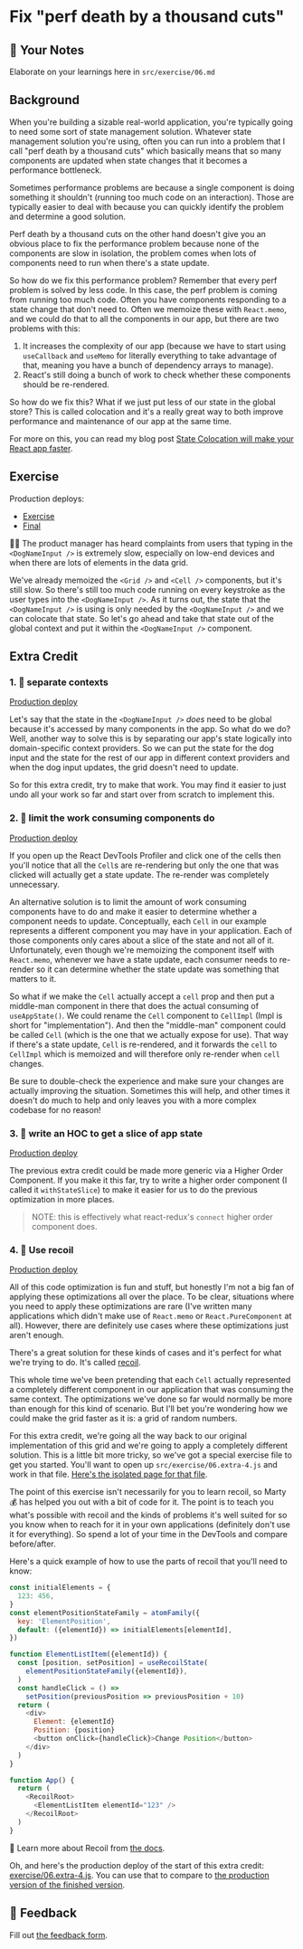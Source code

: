 # Fix "perf death by a thousand cuts"

## 📝 Your Notes

Elaborate on your learnings here in `src/exercise/06.md`

## Background

When you're building a sizable real-world application, you're typically going to
need some sort of state management solution. Whatever state management solution
you're using, often you can run into a problem that I call "perf death by a
thousand cuts" which basically means that so many components are updated when
state changes that it becomes a performance bottleneck.

Sometimes performance problems are because a single component is doing something
it shouldn't (running too much code on an interaction). Those are typically
easier to deal with because you can quickly identify the problem and determine a
good solution.

Perf death by a thousand cuts on the other hand doesn't give you an obvious
place to fix the performance problem because none of the components are slow in
isolation, the problem comes when lots of components need to run when there's a
state update.

So how do we fix this performance problem? Remember that every perf problem is
solved by less code. In this case, the perf problem is coming from running too
much code. Often you have components responding to a state change that don't
need to. Often we memoize these with `React.memo`, and we could do that to all
the components in our app, but there are two problems with this:

1. It increases the complexity of our app (because we have to start using
   `useCallback` and `useMemo` for literally everything to take advantage of
   that, meaning you have a bunch of dependency arrays to manage).
2. React's still doing a bunch of work to check whether these components should
   be re-rendered.

So how do we fix this? What if we just put less of our state in the global
store? This is called colocation and it's a really great way to both improve
performance and maintenance of our app at the same time.

For more on this, you can read my blog post
[State Colocation will make your React app faster](https://kcd.im/colocate-state).

## Exercise

Production deploys:

- [Exercise](https://react-performance.netlify.app/isolated/exercise/06.js)
- [Final](https://react-performance.netlify.app/isolated/final/06.js)

👨‍💼 The product manager has heard complaints from users that typing in the
`<DogNameInput />` is extremely slow, especially on low-end devices and when
there are lots of elements in the data grid.

We've already memoized the `<Grid />` and `<Cell />` components, but it's still
slow. So there's still too much code running on every keystroke as the user
types into the `<DogNameInput />`. As it turns out, the state that the
`<DogNameInput />` is using is only needed by the `<DogNameInput />` and we can
colocate that state. So let's go ahead and take that state out of the global
context and put it within the `<DogNameInput />` component.

## Extra Credit

### 1. 💯 separate contexts

[Production deploy](https://react-performance.netlify.app/isolated/final/06.extra-1.js)

Let's say that the state in the `<DogNameInput />` _does_ need to be global
because it's accessed by many components in the app. So what do we do? Well,
another way to solve this is by separating our app's state logically into
domain-specific context providers. So we can put the state for the dog input and
the state for the rest of our app in different context providers and when the
dog input updates, the grid doesn't need to update.

So for this extra credit, try to make that work. You may find it easier to just
undo all your work so far and start over from scratch to implement this.

### 2. 💯 limit the work consuming components do

[Production deploy](https://react-performance.netlify.app/isolated/final/06.extra-2.js)

If you open up the React DevTools Profiler and click one of the cells then
you'll notice that all the `Cell`s are re-rendering but only the one that was
clicked will actually get a state update. The re-render was completely
unnecessary.

An alternative solution is to limit the amount of work consuming components have
to do and make it easier to determine whether a component needs to update.
Conceptually, each `Cell` in our example represents a different component you
may have in your application. Each of those components only cares about a slice
of the state and not all of it. Unfortunately, even though we're memoizing the
component itself with `React.memo`, whenever we have a state update, each
consumer needs to re-render so it can determine whether the state update was
something that matters to it.

So what if we make the `Cell` actually accept a `cell` prop and then put a
middle-man component in there that does the actual consuming of `useAppState()`.
We could rename the `Cell` component to `CellImpl` (Impl is short for
"implementation"). And then the "middle-man" component could be called `Cell`
(which is the one that we actually expose for use). That way if there's a state
update, `Cell` is re-rendered, and it forwards the `cell` to `CellImpl` which is
memoized and will therefore only re-render when `cell` changes.

Be sure to double-check the experience and make sure your changes are actually
improving the situation. Sometimes this will help, and other times it doesn't do
much to help and only leaves you with a more complex codebase for no reason!

### 3. 💯 write an HOC to get a slice of app state

[Production deploy](https://react-performance.netlify.app/isolated/final/06.extra-3.js)

The previous extra credit could be made more generic via a Higher Order
Component. If you make it this far, try to write a higher order component (I
called it `withStateSlice`) to make it easier for us to do the previous
optimization in more places.

> NOTE: this is effectively what react-redux's `connect` higher order component
> does.

### 4. 💯 Use recoil

[Production deploy](https://react-performance.netlify.app/isolated/final/06.extra-4.js)

All of this code optimization is fun and stuff, but honestly I'm not a big fan
of applying these optimizations all over the place. To be clear, situations
where you need to apply these optimizations are rare (I've written many
applications which didn't make use of `React.memo` or `React.PureComponent` at
all). However, there are definitely use cases where these optimizations just
aren't enough.

There's a great solution for these kinds of cases and it's perfect for what
we're trying to do. It's called [recoil](https://recoiljs.org/).

This whole time we've been pretending that each `Cell` actually represented a
completely different component in our application that was consuming the same
context. The optimizations we've done so far would normally be more than enough
for this kind of scenario. But I'll bet you're wondering how we could make the
grid faster as it is: a grid of random numbers.

For this extra credit, we're going all the way back to our original
implementation of this grid and we're going to apply a completely different
solution. This is a little bit more tricky, so we've got a special exercise file
to get you started. You'll want to open up `src/exercise/06.extra-4.js` and work
in that file.
[Here's the isolated page for that file](http://localhost:3000/isolated/exercise/06.extra-4.js).

The point of this exercise isn't necessarily for you to learn recoil, so Marty
💰 has helped you out with a bit of code for it. The point is to teach you
what's possible with recoil and the kinds of problems it's well suited for so
you know when to reach for it in your own applications (definitely don't use it
for everything). So spend a lot of your time in the DevTools and compare
before/after.

Here's a quick example of how to use the parts of recoil that you'll need to
know:

```javascript
const initialElements = {
  123: 456,
}
const elementPositionStateFamily = atomFamily({
  key: 'ElementPosition',
  default: ({elementId}) => initialElements[elementId],
})

function ElementListItem({elementId}) {
  const [position, setPosition] = useRecoilState(
    elementPositionStateFamily({elementId}),
  )
  const handleClick = () =>
    setPosition(previousPosition => previousPosition + 10)
  return (
    <div>
      Element: {elementId}
      Position: {position}
      <button onClick={handleClick}>Change Position</button>
    </div>
  )
}

function App() {
  return (
    <RecoilRoot>
      <ElementListItem elementId="123" />
    </RecoilRoot>
  )
}
```

📜 Learn more about Recoil from [the docs](https://recoiljs.org/).

Oh, and here's the production deploy of the start of this extra credit:
[exercise/06.extra-4.js](https://react-performance.netlify.app/isolated/exercise/06.extra-4.js).
You can use that to compare to
[the production version of the finished version](https://react-performance.netlify.app/isolated/final/06.extra-4.js).

## 🦉 Feedback

Fill out
[the feedback form](https://ws.kcd.im/?ws=React%20Performance%20%E2%9A%A1&e=06%3A%20Fix%20%22perf%20death%20by%20a%20thousand%20cuts%22&em=hamza.hassan92%40gmail.com).
